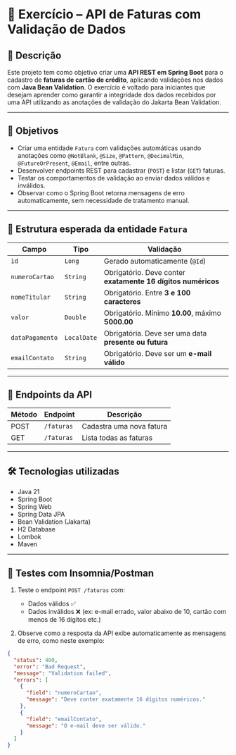 # 📘 Exercício – API de Faturas com Validação de Dados

## 🧾 Descrição

Este projeto tem como objetivo criar uma **API REST em Spring Boot** para o cadastro de **faturas de cartão de crédito**, aplicando validações nos dados com **Java Bean Validation**. O exercício é voltado para iniciantes que desejam aprender como garantir a integridade dos dados recebidos por uma API utilizando as anotações de validação do Jakarta Bean Validation.

---

## 🎯 Objetivos

- Criar uma entidade `Fatura` com validações automáticas usando anotações como `@NotBlank`, `@Size`, `@Pattern`, `@DecimalMin`, `@FutureOrPresent`, `@Email`, entre outras.
- Desenvolver endpoints REST para cadastrar (`POST`) e listar (`GET`) faturas.
- Testar os comportamentos de validação ao enviar dados válidos e inválidos.
- Observar como o Spring Boot retorna mensagens de erro automaticamente, sem necessidade de tratamento manual.

---

## 🧱 Estrutura esperada da entidade `Fatura`

| Campo           | Tipo       | Validação                                                                 |
|------------------|------------|---------------------------------------------------------------------------|
| `id`             | `Long`     | Gerado automaticamente (`@Id`)                                           |
| `numeroCartao`   | `String`   | Obrigatório. Deve conter **exatamente 16 dígitos numéricos**             |
| `nomeTitular`    | `String`   | Obrigatório. Entre **3 e 100 caracteres**                                 |
| `valor`          | `Double`   | Obrigatório. Mínimo **10.00**, máximo **5000.00**                         |
| `dataPagamento`  | `LocalDate`| Obrigatória. Deve ser uma data **presente ou futura**                    |
| `emailContato`   | `String`   | Obrigatório. Deve ser um **e-mail válido**                               |

---

## 🚀 Endpoints da API

| Método | Endpoint      | Descrição                    |
|--------|----------------|------------------------------|
| POST   | `/faturas`     | Cadastra uma nova fatura     |
| GET    | `/faturas`     | Lista todas as faturas       |

---

## 🛠 Tecnologias utilizadas

- Java 21
- Spring Boot
- Spring Web
- Spring Data JPA
- Bean Validation (Jakarta)
- H2 Database
- Lombok
- Maven

---

## 🧪 Testes com Insomnia/Postman

1. Teste o endpoint `POST /faturas` com:
   - Dados válidos ✅
   - Dados inválidos ❌ (ex: e-mail errado, valor abaixo de 10, cartão com menos de 16 dígitos etc.)

2. Observe como a resposta da API exibe automaticamente as mensagens de erro, como neste exemplo:

```json
{
  "status": 400,
  "error": "Bad Request",
  "message": "Validation failed",
  "errors": [
    {
      "field": "numeroCartao",
      "message": "Deve conter exatamente 16 dígitos numéricos."
    },
    {
      "field": "emailContato",
      "message": "O e-mail deve ser válido."
    }
  ]
}

